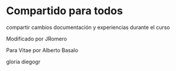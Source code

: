 # Compartido para todos

compartir cambios documentación y experiencias durante el curso

Modificado por JRomero

Para Vitae por Alberto Basalo

gloria
diegogr
